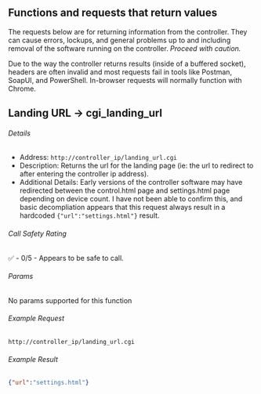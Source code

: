 ## Functions and requests that return values 
The requests below are for returning information from the controller. 
They can cause errors, lockups, and general problems up to and including removal of the software running on the controller. *Proceed with caution.*

Due to the way the controller returns results (inside of a buffered socket), headers are often invalid and most requests fail in tools like Postman, SoapUI, and PowerShell.
In-browser requests will normally function with Chrome.

Landing URL -> cgi_landing_url
------ 
###### Details
* Address: `http://controller_ip/landing_url.cgi`
* Description: Returns the url for the landing page (ie: the url to redirect to after entering the controller ip address).
* Additional Details: Early versions of the controller software may have redirected between the control.html page and settings.html page depending on device count. I have not been able to confirm this, and basic decompliation appears that this request always result in a hardcoded `{"url":"settings.html"}` result.

###### Call Safety Rating
✅ - 0/5 - Appears to be safe to call.

###### Params
No params supported for this function

###### Example Request
`http://controller_ip/landing_url.cgi`

###### Example Result
```json
{"url":"settings.html"}
```
